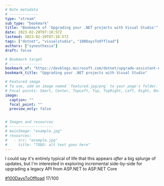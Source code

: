 ```yaml
---
# Note metadata
# -------------
type: "stream"
sub_type: "bookmark"
title: "Bookmark of 'Upgrading your .NET projects with Visual Studio'"
date: 2023-02-20T07:10:57Z
lastmod: 2023-02-20T07:10:57Z
tags: ["dotnet", "visualstudio", "100DaysToOffload"]
authors: ["synesthesia"]
draft: false

# Bookmark target
# ---------------
bookmark_of: "https://devblogs.microsoft.com/dotnet/upgrade-assistant-now-in-visual-studio/"
bookmark_title: "Upgrading your .NET projects with Visual Studio"

# Featured image
# To use, add an image named `featured.jpg/png` to your page's folder.
# Focal points: Smart, Center, TopLeft, Top, TopRight, Left, Right, BottomLeft, Bottom, BottomRight.
image:
  caption: ""
  focal_point: ""
  preview_only: false


# Images and resources
# --------------------
# mainImage: "example.jpg"
# resources:
#   - src: "example.jpg"
#     title: "TODO: alt text goes here"
---
```

I could say it's entirely typical of life that this appears *after* a big splurge of updates, but I'm interested in exploring incremental side-by-side for upgrading a legacy API from  ASP.NET to ASP.NET Core


[#100DaysToOffload](https://100daystooffload.com/) 17/100
